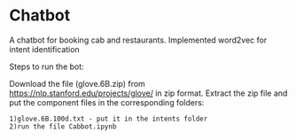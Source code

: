 # Chatbot
A chatbot for booking cab and restaurants.
Implemented word2vec for intent identification


Steps to run the bot:


Download the file (glove.6B.zip) from https://nlp.stanford.edu/projects/glove/ in zip format. 
Extract the zip file and put the component files in the corresponding folders:


	1)glove.6B.100d.txt - put it in the intents folder
  	2)run the file Cabbot.ipynb
